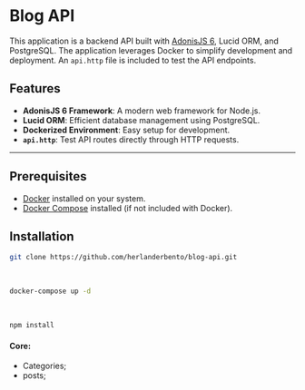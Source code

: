 # Blog API

This application is a backend API built with [AdonisJS 6](https://adonisjs.com/), Lucid ORM, and PostgreSQL. The application leverages Docker to simplify development and deployment. An `api.http` file is included to test the API endpoints.

## Features

- **AdonisJS 6 Framework**: A modern web framework for Node.js.
- **Lucid ORM**: Efficient database management using PostgreSQL.
- **Dockerized Environment**: Easy setup for development.
- **`api.http`**: Test API routes directly through HTTP requests.

---

## Prerequisites

- [Docker](https://www.docker.com/) installed on your system.
- [Docker Compose](https://docs.docker.com/compose/install/) installed (if not included with Docker).


## Installation

```sh
git clone https://github.com/herlanderbento/blog-api.git
```
<br/>

```sh
docker-compose up -d
```

<br/>

```sh
npm install
```

#### Core:

- Categories;
- posts;
